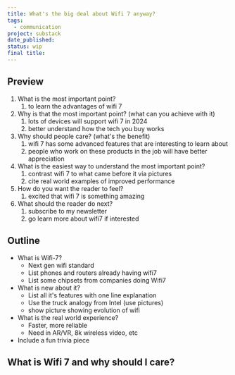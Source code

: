 ```yaml
---
title: What's the big deal about Wifi 7 anyway?
tags:
  - communication
project: substack
date_published: 
status: wip
final title:
---
```

## Preview

1. ﻿﻿﻿What is the most important point?
	1. to learn the advantages of wifi 7
2. ﻿﻿﻿Why is that the most important point? (what can you achieve with it)
	1. lots of devices will support wifi 7 in 2024
	2. better understand how the tech you buy works
3. ﻿﻿﻿Why should people care? (what's the benefit)
	1. wifi 7 has some advanced features that are interesting to learn about
	2. people who work on these products in the job will have better appreciation
4. ﻿﻿﻿What is the easiest way to understand the most important point?
	1. contrast wifi 7 to what came before it via pictures
	2. cite real world examples of improved performance
5. ﻿﻿﻿How do you want the reader to feel?
	1. excited that wifi 7 is something amazing
6. ﻿﻿﻿What should the reader do next?
	1. subscribe to my newsletter
	2. go learn more about wifi7 if interested

## Outline

- What is Wifi-7?
	- Next gen wifi standard
	- List phones and routers already having wifi7
	- List some chipsets from companies doing Wifi7
- What is new about it?
	- List all it's features with one line explanation
	- Use the truck analogy from Intel (use pictures)
	- show picture showing evolution of wifi
- What is the real world experience?
	- Faster, more reliable
	- Need in AR/VR, 8k wireless video, etc
- Include a fun trivia piece

## What is Wifi 7 and why should I care?



